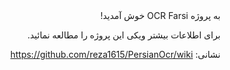 <div dir="rtl">
به پروژه OCR Farsi خوش آمدید!

برای اطلاعات بیشتر ویکی این پروژه را مطالعه نمائيد.

نشانی: https://github.com/reza1615/PersianOcr/wiki